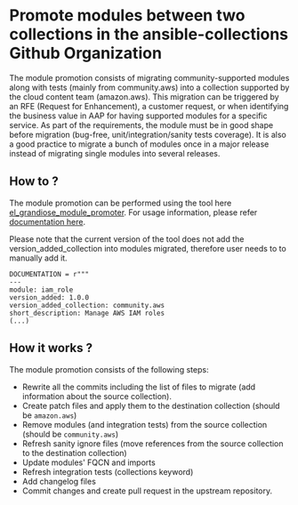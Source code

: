 # Promote modules between two collections in the ansible-collections Github Organization

The module promotion consists of migrating community-supported modules along with tests (mainly from community.aws) into a collection supported by the cloud content team (amazon.aws).
This migration can be triggered by an RFE (Request for Enhancement), a customer request, or when identifying the business value in AAP for having supported modules for a specific service.
As part of the requirements, the module must be in good shape before migration (bug-free, unit/integration/sanity tests coverage). It is also a good practice to migrate a bunch of modules once in a major release instead of migrating single modules into several releases.

## How to ?

The module promotion can be performed using the tool here [el_grandiose_module_promoter](https://github.com/ansible-collections/el_grandiose_module_promoter.git).
For usage information, please refer [documentation here](https://github.com/ansible-collections/el_grandiose_module_promoter/blob/main/README.md).

Please note that the current version of the tool does not add the version_added_collection into modules migrated, therefore user needs to to manually add it.

```
DOCUMENTATION = r"""
---
module: iam_role
version_added: 1.0.0
version_added_collection: community.aws
short_description: Manage AWS IAM roles
(...)
```

## How it works ?

The module promotion consists of the following steps:

- Rewrite all the commits including the list of files to migrate (add information about the source collection).
- Create patch files and apply them to the destination collection (should be ``amazon.aws``)
- Remove modules (and integration tests) from the source collection (should be ``community.aws``)
- Refresh sanity ignore files (move references from the source collection to the destination collection)
- Update modules' FQCN and imports
- Refresh integration tests (collections keyword)
- Add changelog files
- Commit changes and create pull request in the upstream repository.
